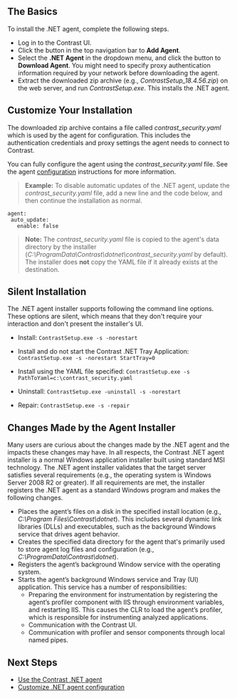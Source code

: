 <!--
title: "Contrast .NET Agent Installation"
description: "Contrast .NET Agent Installation."
tags: "installation agent .NET"
-->

## The Basics

To install the .NET agent, complete the following steps.

* Log in to the Contrast UI. 
* Click the button in the top navigation bar to **Add Agent**.
* Select the **.NET Agent** in the dropdown menu, and click the button to **Download Agent**. You might need to specify proxy authentication information required by your network before downloading the agent.
* Extract the downloaded zip archive (e.g., *ContrastSetup_18.4.56.zip*) on the web server, and run *ContrastSetup.exe*. This installs the .NET agent. 


## Customize Your Installation

The downloaded zip archive contains a file called *contrast_security.yaml* which is used by the agent for configuration. This includes the authentication credentials and proxy settings the agent needs to connect to Contrast. 

You can fully configure the agent using the *contrast_security.yaml* file. See the agent [configuration](installation-netconfig.html#net-yaml) instructions for more information.

> **Example:** To disable automatic updates of the .NET agent, update the *contrast_security.yaml* file, add a new line and the code below, and then continue the installation as normal.
 ```
 agent:
  auto_update:
    enable: false
 ```

> **Note:** The *contrast_security.yaml* file is copied to the agent's data directory by the installer (*C:\ProgramData\Contrast\dotnet\contrast_security.yaml* by default). The installer does **not** copy the YAML file if it already exists at the destination.

## Silent Installation

The .NET agent installer supports following the command line options. These options are silent, which means that they don't require your interaction and don't present the installer's UI.

* Install: `ContrastSetup.exe -s -norestart`

* Install and do not start the Contrast .NET Tray Application: `ContrastSetup.exe -s -norestart StartTray=0`

* Install using the YAML file specified: `ContrastSetup.exe -s PathToYaml=c:\contrast_security.yaml`

* Uninstall: `ContrastSetup.exe -uninstall -s -norestart`

* Repair: `ContrastSetup.exe -s -repair`

## Changes Made by the Agent Installer

Many users are curious about the changes made by the .NET agent and the impacts these changes may have. In all respects, the Contrast .NET agent installer is a normal Windows application installer built using standard MSI technology. The .NET agent installer validates that the target server satisfies several requirements (e.g., the operating system is Windows Server 2008 R2 or greater). If all requirements are met, the installer registers the .NET agent as a standard Windows program and makes the following changes.

- Places the agent’s files on a disk in the specified install location (e.g., *C:\Program Files\Contrast\dotnet*). This includes several dynamic link libraries (DLLs) and executables, such as the background Windows service that drives agent behavior. 
- Creates the specified data directory for the agent that's primarily used to store agent log files and configuration (e.g., *C:\ProgramData\Contrast\dotnet*). 
- Registers the agent’s background Window service with the operating system.
- Starts the agent’s background Windows service and Tray (UI) application. This service has a number of responsibilities: 
  - Preparing the environment for instrumentation by registering the agent’s profiler component with IIS through environment variables, and restarting IIS. This causes the CLR to load the agent’s profiler, which is responsible for instrumenting analyzed applications. 
  - Communication with the Contrast UI.
  - Communication with profiler and sensor components through local named pipes. 

## Next Steps

* [Use the Contrast .NET agent](installation-netusage.html#usage)  
* [Customize .NET agent configuration](installation-netconfig.html)  
